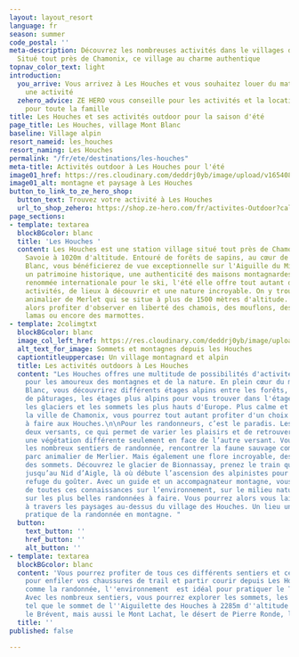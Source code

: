 ```yaml
---
layout: layout_resort
language: fr
season: summer
code_postal: ''
meta-description: Découvrez les nombreuses activités dans le villages des Houches.
  Situé tout près de Chamonix, ce village au charme authentique
topnav_color_text: light
introduction:
  you_arrive: Vous arrivez à Les Houches et vous souhaitez louer du matériel ou trouver
    une activité
  zehero_advice: ZE HERO vous conseille pour les activités et la location des équipements
    pour toute la famille
title: Les Houches et ses activités outdoor pour la saison d'été
page_title: Les Houches, village Mont Blanc
baseline: Village alpin
resort_nameid: les_houches
resort_naming: Les Houches
permalink: "/fr/ete/destinations/les-houches"
meta-title: Activités outdoor à Les Houches pour l'été
image01_href: https://res.cloudinary.com/deddrj0yb/image/upload/v1654089908/website/resorts/Les%20Houches/guillaume-brocker-wzZLrzLXSzM-unsplash.jpg
image01_alt: montagne et paysage à Les Houches
button_to_link_to_ze_hero_shop:
  button_text: Trouvez votre activité à Les Houches
  url_to_shop_zehero: https://shop.ze-hero.com/fr/activites-Outdoor?calessonstype=all&catypegenderlistsummer=all&calessonsactivitytype=all&start-date=
page_sections:
- template: textarea
  blockBGcolor: blanc
  title: 'Les Houches '
  content: Les Houches est une station village situé tout près de Chamonix, en Haute
    Savoie à 1020m d'altitude. Entouré de forêts de sapins, au cœur de massif du Mont
    Blanc, vous bénéficierez de vue exceptionnelle sur l'Aiguille du Midi. Vous découvrirez
    un patrimoine historique, une authenticité des maisons montagnardes. Avec une
    renommée internationale pour le ski, l'été elle offre tout autant de nombreuses
    activités, de lieux à découvrir et une nature incroyable. On y trouve le parc
    animalier de Merlet qui se situe à plus de 1500 mètres d'altitude. Vous pourrez
    alors profiter d'observer en liberté des chamois, des mouflons, des cerfs, des
    lamas ou encore des marmottes.
- template: 2colimgtxt
  blockBGcolor: blanc
  image_col_left_href: https://res.cloudinary.com/deddrj0yb/image/upload/v1654089961/website/resorts/Les%20Houches/baron-carson-7JWRh8LvPqg-unsplash.jpg
  alt_text_for_image: Sommets et montagnes depuis les Houches
  captiontitleuppercase: Un village montagnard et alpin
  title: Les activités outdoors à Les Houches
  content: "Les Houches offres une multitude de possibilités d'activité outdoor surtout
    pour les amoureux des montagnes et de la nature. En plein cœur du massif du Mont
    Blanc, vous découvrirez différents étages alpins entre les forêts, les prairies
    de pâturages, les étages plus alpins pour vous trouver dans l'étage nival où débutent
    les glaciers et les sommets les plus hauts d'Europe. Plus calme et reposante que
    la ville de Chamonix, vous pourrez tout autant profiter d'un choix varié d'activité
    à faire aux Houches.\n\nPour les randonneurs, c’est le paradis. Les Houches, c’est
    deux versants, ce qui permet de varier les plaisirs et de retrouver également
    une végétation différente seulement en face de l’autre versant. Vous pourrez parcourir
    les nombreux sentiers de randonnée, rencontrer la faune sauvage comme dans le
    parc animalier de Merlier. Mais également une flore incroyable, des lacs et atteindre
    des sommets. Découvrez le glacier de Bionnassay, prenez le train qui vous amène
    jusqu’au Nid d’Aigle, là où débute l’ascension des alpinistes pour atteindre le
    refuge du goûter. Avec un guide et un accompagnateur montagne, vous pourrez profiter
    de toutes ces connaissances sur l’environnement, sur le milieu naturel ainsi que
    sur les plus belles randonnées à faire. Vous pourrez alors vous laisser guider
    à travers les paysages au-dessus du village des Houches. Un lieu unique pour la
    pratique de la randonnée en montagne. "
  button:
    text_button: ''
    href_button: ''
    alt_button: ''
- template: textarea
  blockBGcolor: blanc
  content: 'Vous pourrez profiter de tous ces différents sentiers et ces grands espaces
    pour enfiler vos chaussures de trail et partir courir depuis Les Houches. Tout
    comme la randonnée, l''environnement  est idéal pour pratiquer le Trail running.
    Avec les nombreux sentiers, vous pourrez explorer les sommets, les lacs des alentours
    tel que le sommet de l''Aiguilette des Houches à 2285m d''altitude et ses lacs,
    le Brévent, mais aussi le Mont Lachat, le désert de Pierre Ronde, le nid d''Aigle. '
  title: ''
published: false

---
```

